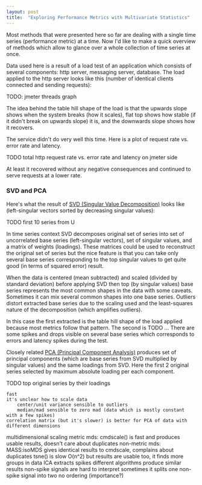 ```yaml
---
layout: post
title:  "Exploring Performance Metrics with Multivariate Statistics"
---
```


Most methods that were presented here so far are dealing with a single time series (performance metric) at a time. Now I'd like to make a quick overview of methods which allow to glance over a whole collection of time series at once.

Data used here is a result of a load test of an application which consists of several components: http server, messaging server, database. The load applied to the http server looks like this (number of identical clients connected and sending requests):

TODO: jmeter threads graph

The idea behind the table hill shape of the load is that the upwards slope shows when the system breaks (how it scales), flat top shows how stable (if it didn't break on upwards slope) it is, and the downwards slope shows how it recovers.

The service didn't do very well this time. Here is a plot of request rate vs. error rate and latency.

TODO total http request rate vs. error rate and latency on jmeter side

At least it recovered without any negative consequences and continued to serve requests at a lower rate.


### SVD and PCA

Here's what the result of [SVD (Singular Value Decomposition)](https://en.wikipedia.org/wiki/Singular_value_decomposition) looks like (left-singular vectors sorted by decreasing singular values):

TODO first 10 series from U

In time series context SVD decomposes original set of series into set of uncorrelated base series (left-singular vectors), set of singular values, and a matrix of weights (loadings). These matrices could be used to reconstruct the original set of series but the nice feature is that you can take only several base series corresponding to the top singular values to get quite good (in terms of squared error) result.

When the data is centered (mean subtracted) and scaled (divided by standard deviation) before applying SVD then top (by singular values) base series represents the most common shapes in the data with some caveats. Sometimes it can mix several common shapes into one base series. Outliers distort extracted base series due to the scaling used and the least-squares nature of the decomposition (which amplifies outliers).

In this case the first extracted is the table hill shape of the load applied because most metrics follow that pattern. The second is TODO ... There are some spikes and drops visible on several base series which corresponds to errors and latency spikes during the test.

Closely related [PCA (Principal Component Analysis)](https://en.wikipedia.org/wiki/Principal_component_analysis) produces set of principal components (which are base series from SVD multiplied by singular values) and the same loadings from SVD. Here the first 2 original series selected by maximum absolute loading per each component.

TODO top original series by their loadings



    fast 
    it's unclear how to scale data
        center/unit variance sensible to outliers
        median/mad sensible to zero mad (data which is mostly constant with a few spikes)
    correlation matrix (but it's slower) is better for PCA of data with different dimensions
multidimensional scaling
    metric mds: cmdscale() is fast and produces usable results, doesn't care about duplicates
    non-metric mds: MASS:isoMDS gives identical results to cmdscale, complains about duplicates
tsne() is slow O(n^2) but results are usable too, it finds more groups in data
ICA
    extracts spikes
    different algorithms produce similar results
    non-spike signals are hard to interpret
    sometimes it splits one non-spike signal into two
    no ordering (importance?)

